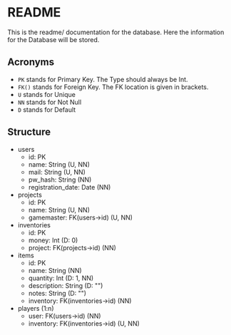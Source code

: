 # README
This is the readme/ documentation for the database.
Here the information for the Database will be stored.

## Acronyms
- `PK` stands for Primary Key. The Type should always be Int.
- `FK()` stands for Foreign Key. The FK location is given in brackets.
- `U` stands for Unique
- `NN` stands for Not Null
- `D` stands for Default

## Structure
- users
    - id: PK
    - name: String (U, NN)
    - mail: String (U, NN)
    - pw_hash: String (NN)
    - registration_date: Date (NN)
- projects
    - id: PK
    - name: String (U, NN)
    - gamemaster: FK(users->id) (U, NN)
- inventories
    - id: PK
    - money: Int (D: 0)
    - project: FK(projects->id) (NN)
- items
    - id: PK
    - name: String (NN)
    - quantity: Int (D: 1, NN)
    - description: String (D: "")
    - notes: String (D: "")
    - inventory: FK(inventories->id) (NN)
- players (1:n)
    - user: FK(users->id) (NN)
    - inventory: FK(inventories->id) (U, NN)
